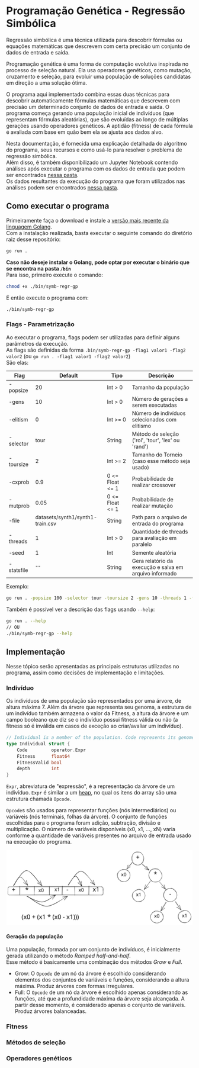 # Programação Genética - Regressão Simbólica

Regressão simbólica é uma técnica utilizada para descobrir fórmulas ou equações matemáticas que descrevem com certa precisão um conjunto de dados de entrada e saída.  

Programação genética é uma forma de computação evolutiva inspirada no processo de seleção natural.
Ela usa operadores genéticos, como mutação, cruzamento e seleção, para evoluir uma população de soluções candidatas em direção a uma solução ótima.  

O programa aqui implementado combina essas duas técnicas para descobrir automaticamente fórmulas matemáticas que descrevem com precisão um determinado conjunto de dados de entrada e saída.
O programa começa gerando uma população inicial de indivíduos (que representam fórmulas aleatórias), que são evoluídas ao longo de múltiplas gerações usando operadores genéticos.
A aptidão (fitness) de cada fórmula é avaliada com base em quão bem ela se ajusta aos dados alvo.

Nesta documentação, é fornecida uma explicação detalhada do algoritmo do programa, seus recursos e como usá-lo para resolver o problema de regressão simbólica.  
Além disso, é também disponibilizado um Jupyter Notebook contendo análises após executar o programa com os dados de entrada que podem ser encontrados [nessa pasta](/datasets).  
Os dados resultantes da execução do programa que foram utilizados nas análises podem ser encontrados [nessa pasta](/analysis).

## Como executar o programa

Primeiramente faça o download e instale a [versão mais recente da linguagem Golang](https://go.dev/doc/install).  
Com a instalação realizada, basta executar o seguinte comando do diretório raiz desse repositório:

```sh
go run .
```

**Caso não deseje instalar o Golang, pode optar por executar o binário que se encontra na pasta `/bin`**  
Para isso, primeiro execute o comando:

```sh 
chmod +x ./bin/symb-regr-gp
```

E então execute o programa com:

```sh 
./bin/symb-regr-gp
```

### Flags - Parametrização

Ao executar o programa, flags podem ser utilizadas para definir alguns parâmetros da execução.  
As flags são definidas da forma `.bin/symb-regr-gp -flag1 valor1 -flag2 valor2` (ou `go run . -flag1 valor1 -flag2 valor2`)  
São elas:

| Flag           | Default                          | Tipo            | Descrição                                               |
| -------------- | -------------------------------- | --------------- | ------------------------------------------------------- |
| \-popsize      | 20                               | Int > 0         | Tamanho da população                                    |
| \-gens         | 10                               | Int > 0         | Número de gerações a serem executadas                   |
| \-elitism      | 0                                | Int >= 0        | Número de indivíduos selecionados com elitismo          |
| \-selector     | tour                             | String          | Método de seleção ('rol', 'tour', 'lex' ou 'rand')      |
| \-toursize     | 2                                | Int >= 2        | Tamanho do Torneio (caso esse método seja usado)        |
| \-cxprob       | 0.9                              | 0 <= Float <= 1 | Probabilidade de realizar crossover                     |
| \-mutprob      | 0.05                             | 0 <= Float <= 1 | Probabilidade de realizar mutação                       |
| \-file         | datasets/synth1/synth1-train.csv | String          | Path para o arquivo de entrada do programa              |
| \-threads      | 1                                | Int > 0         | Quantidade de threads para avaliação em paralelo        |
| \-seed         | 1                                | Int             | Semente aleatória                                       |
| \-statsfile    | `""`                             | String          | Gera relatório da execução e salva em arquivo informado |

Exemplo:

```sh
go run . -popsize 100 -selector tour -toursize 2 -gens 10 -threads 1 -file "datasets/synth1/synth1-train.csv" -cxprob 0.9 -mutprob 0.05 -elitism 1 -seed 1111
```

Também é possível ver a descrição das flags usando `--help`:

```sh
go run . --help
// OU
./bin/symb-regr-gp --help
```

## Implementação

Nesse tópico serão apresentadas as principais estruturas utilizadas no programa, assim como decisões de implementação e limitações.

### Indivíduo

Os indivíduos de uma população são representados por uma árvore, de altura máxima 7.
Além da árvore que representa seu genoma, a estrutura de um indivíduo também armazena o valor da Fitness, a altura da árvore e um campo booleano que diz se o indivíduo possui fitness válida ou não (a fitness só é inválida em casos de exceção ao criar/avaliar um indivíduo).   

```go
// Individual is a member of the population. Code represents its genome
type Individual struct {
	Code         operator.Expr
	Fitness      float64
	FitnessValid bool
	depth        int
}
```

`Expr`, abreviatura de "expressão", é a representação da árvore de um indivíduo. `Expr` é similar a um [heap](https://pt.wikipedia.org/wiki/Heap), no qual os itens do array são uma estrutura chamada `Opcode`.  

`Opcode`s são usados para representar funções (nós intermediários) ou variáveis (nós terminais, folhas da árvore).
O conjunto de funções escolhidas para o programa foram adição, subtração, divisão e multiplicação.
O número de variáveis disponíveis (x0, x1, ..., xN) varia conforme a quantidade de variáveis presentes no arquivo de entrada usado na execução do programa. 

![Representação de um indivíduo](/images/indiv-representation.svg "Heap, árvore derivada e expressão resultante")

#### Geração da população

Uma população, formada por um conjunto de indivíduos, é inicialmente gerada utilizando o método *Ramped half-and-half*.  
Esse método é basicamente uma combinação dos métodos *Grow* e *Full*.  

- Grow: O `Opcode` de um nó da árvore é escolhido considerando elementos dos conjuntos de variáveis e funções, considerando a altura máxima. Produz árvores com formas irregulares.
- Full: O `Opcode` de um nó da árvore é escolhido apenas considerando as funções, até que a profundidade máxima da árvore seja alcançada. A partir desse momento, é considerado apenas o conjunto de variáveis. Produz árvores balanceadas.


### Fitness



### Métodos de seleção



### Operadores genéticos

